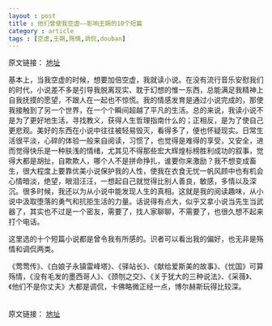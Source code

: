 ```yaml
---
layout : post
title : 他们曾使我空虚——影响王朔的10个短篇
category : article
tags : [空虚,王朔,殇情,调侃,douban]
---
```


原文链接： [地址](http://www.douban.com/group/topic/19019649/)

基本上，当我空虚的时候，想要加倍空虚，我就读小说。在没有流行音乐安慰我们的时代，小说差不多是引导我脱离现实、耽于幻想的惟一东西，总能满足我精神上自我抚摸的愿望，不跟人在一起也不惊慌。我的情感发育是通过小说完成的，那使我接触到了另一个世界，在一个个瞬间超越了平凡的生活。总的来说，我读小说不是为了更好地生活，寻找教义，获得人生哲理指南什么的；正相反，是为了使自己更悲观。美好的东西在小说中往往被轻易毁灭，看得多了，便也怀疑现实。日常生活很平淡，心碎的体验一般来自阅读，习惯了，也觉得是难得的享受，又安全，进而觉得快乐是一种肤浅的情绪，尤其见不得那些宏大辉煌标榜胜利成功的叙事，觉得大都是胡扯，自欺欺人，哪个人不是拼命挣扎，谁要你来激励？我不想变成畜生，很大程度上要靠优美小说保护我的人性，使我在衣食无忧一帆风顾中也有机会心情暗淡，绝望，眼泪汪汪，一想起自己就觉得比别人善良，敏感，多情以及深沉。很多时候，我还以为从小说中能发现人生的真相。这就是我的阅读趣味，从小说中汲取堕落的勇气和抗拒生活的力量。话说得有点大，似乎又拿小说当先生当武器了，其实也不过是一个密友，需要了，找人家聊聊，不需要了，也很久想不起来打个电话。

这里选的十个短篇小说都是曾令我有所感的。识者可以看出我的偏好，也无非是殇情和调侃两类。

《莺莺传》、《白娘子永镇雷峰塔》、《驿站长》、《献给爱斯美的故事》、《忧国》可算殇情，《没有毛发的墨西哥人》、《颈刎之交》、《关于犹大的三种说法》、《采薇》、《他们不是你丈夫》大都是调侃，卡佛略微正经一点，博尔赫斯玩得比较深。
　　　　　　

原文链接： [地址](http://www.douban.com/group/topic/19019649/)